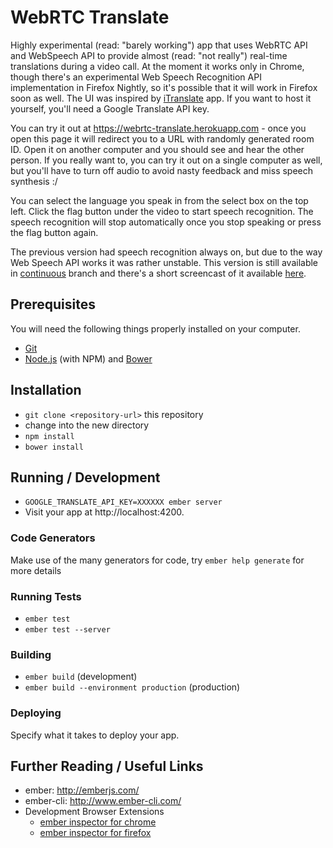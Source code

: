 # WebRTC Translate

Highly experimental (read: "barely working") app that uses WebRTC API and WebSpeech API to provide almost (read: "not really") real-time translations during a video call. At the moment it works only in Chrome, though there's an experimental Web Speech Recognition API implementation in Firefox Nightly, so it's possible that it will work in Firefox soon as well. The UI was inspired by [iTranslate](http://www.itranslateapp.com) app. If you want to host it yourself, you'll need a Google Translate API key.

You can try it out at https://webrtc-translate.herokuapp.com - once you open this page it will redirect you to a URL with randomly generated room ID. Open it on another computer and you should see and hear the other person. If you really want to, you can try it out on a single computer as well, but you'll have to turn off audio to avoid nasty feedback and miss speech synthesis :/

You can select the language you speak in from the select box on the top left. Click the flag button under the video to start speech recognition. The speech recognition will stop automatically once you stop speaking or press the flag button again.

The previous version had speech recognition always on, but due to the way Web Speech API works it was rather unstable. This version is still available in [continuous](https://github.com/szimek/webrtc-translate/tree/continuous) branch and there's a short screencast of it available [here](http://www.youtube.com/watch?v=R8ejjVAZweg).

## Prerequisites

You will need the following things properly installed on your computer.

* [Git](http://git-scm.com/)
* [Node.js](http://nodejs.org/) (with NPM) and [Bower](http://bower.io/)

## Installation

* `git clone <repository-url>` this repository
* change into the new directory
* `npm install`
* `bower install`

## Running / Development

* `GOOGLE_TRANSLATE_API_KEY=XXXXXX ember server`
* Visit your app at http://localhost:4200.

### Code Generators

Make use of the many generators for code, try `ember help generate` for more details

### Running Tests

* `ember test`
* `ember test --server`

### Building

* `ember build` (development)
* `ember build --environment production` (production)

### Deploying

Specify what it takes to deploy your app.

## Further Reading / Useful Links

* ember: http://emberjs.com/
* ember-cli: http://www.ember-cli.com/
* Development Browser Extensions
  * [ember inspector for chrome](https://chrome.google.com/webstore/detail/ember-inspector/bmdblncegkenkacieihfhpjfppoconhi)
  * [ember inspector for firefox](https://addons.mozilla.org/en-US/firefox/addon/ember-inspector/)
